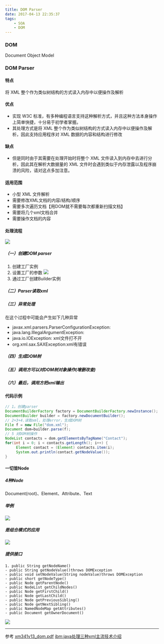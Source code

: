 ```yaml
---
title: DOM Parser
date: 2017-04-13 22:35:37
tags:
    - SOA
    - DOM
---
```

### DOM
Document Object Model
### DOM Parser
#### 特点
将 XML 整个作为类似树结构的方式读入内存中以便操作及解析
<!-- more -->
#### 优点
- 实现 W3C 标准，有多种编程语言支持这种解析方式，并且这种方法本身操作上简单快捷，十分易于初学者掌握。
- 其处理方式是将 XML 整个作为类似树结构的方式读入内存中以便操作及解析，因此支持应用程序对 XML 数据的内容和结构进行修改

#### 缺点
- 但是同时由于其需要在处理开始时将整个 XML 文件读入到内存中去进行分析，因此其在解析大数据量的 XML 文件时会遇到类似于内存泄露以及程序崩溃的风险，请对这点多加注意。

#### 适用范围
- 小型 XML 文件解析
- 需要修改XML文档的内容/结构/顺序
- 需要多次遍历文档【用DOM就不需要每次都重新扫描文档】
- 需要将几个xml文档合并
- 需要操作文档的内容

#### 处理流程
![](/image/2017-04-14-DOM-parser/DOM-process.png)
##### （一）创建DOM parser
1. 创建工厂实例
2. 设置工厂的参数
![](/image/2017-04-14-DOM-parser/factory-options.png)
3. 通过工厂创建Builder实例

##### （二）Parser读取xml
##### （三）异常处理
在这个过程中可能会产生如下几种异常
- javax.xml.parsers.ParserConfigurationException:
- java.lang.IllegalArgumentException:
- java.io.IOException: xml文件打不开
- org.xml.sax.SAXException:xml有错误

##### （四）生成DOM树
##### （五）调用方可以对DOM树对象操作(增删改查)
##### （六）最后，调用方把xml输出

#### 代码示例
```java
// 1。创建parser
DocumentBuilderFactory factory = DocumentBuilderFactory.newInstance();
DocumentBuilder builder = factory.newDocumentBuilder();
// 2+3+4.读取xml，处理error，生成DOM树
File f = new File("dom.xml");
Document dom=builder.parse(f);
// 5 对DOM树操作
NodeList contacts = dom.getElementsByTagName("Contact");
for(int i = 0; i < contacts.getLength(); i++) {
     Element contact = (Element) contacts.item(i);
     System.out.println(contact.getNodeValue());
}
```
#### 一切皆Node

##### 4种Node
Document(root)、Element、Attribute、Text
##### 举例
  ![](/image/2017-04-14-DOM-parser/node-example.png)
##### 是组合模式的应用
  ![](/image/2017-04-14-DOM-parser/composite-pattern.png)
##### 提供接口
    1. public String getNodeName()
    - public String getNodeValue()throws DOMException
    - public void setNodeValue(String nodeValue)throws DOMException
    - public short getNodeType()
    - public Node getParentNode()
    - public NodeList getChildNodes()
    - public Node getFirstChild()
    - public Node getLastChild()
    - public Node getPreviousSibling()
    - public Node getNextSibling()
    - public NamedNodeMap getAttributes()
    - public Document getOwnerDocument()
![](/image/2017-04-14-DOM-parser/interface.png)


-------
参考
[xm341v13_dom.pdf](https://www.cs.bgu.ac.il/~dwss111/wiki.files/XML/xm341v13_dom.pdf)
[ibm:java处理三种xml主流技术介绍](https://www.ibm.com/developerworks/cn/xml/dm-1208gub/)
